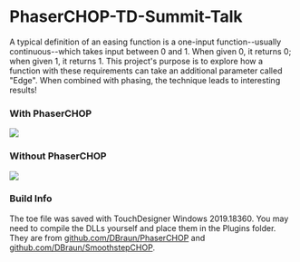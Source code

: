 # PhaserCHOP-TD-Summit-Talk
A typical definition of an easing function is a one-input function--usually continuous--which takes input between 0 and 1. When given 0, it returns 0; when given 1, it returns 1. This project's purpose is to explore how a function with these requirements can take an additional parameter called "Edge". When combined with phasing, the technique leads to interesting results!

### With PhaserCHOP
![](images/with_phase.gif)

### Without PhaserCHOP
![](images/without_phase.gif)

### Build Info
The toe file was saved with TouchDesigner Windows 2019.18360. You may need to compile the DLLs yourself and place them in the Plugins folder. They are from [github.com/DBraun/PhaserCHOP](http://github.com/DBraun/PhaserCHOP) and [github.com/DBraun/SmoothstepCHOP](http://github.com/DBraun/SmoothstepCHOP). 
